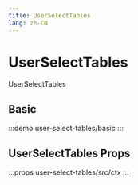 ```yaml
--- 
title: UserSelectTables
lang: zh-CN
---
```


# UserSelectTables

UserSelectTables


## Basic

:::demo 
user-select-tables/basic
:::

## UserSelectTables Props

:::props
user-select-tables/src/ctx
:::
